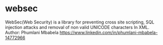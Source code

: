 # websec
WebSec(Web Security) is a library for preventing cross site scripting, SQL injection attacks and removal of non valid UNICODE characters In XML. Author: Phumlani Mbabela https://www.linkedin.com/in/phumlani-mbabela-14772966
